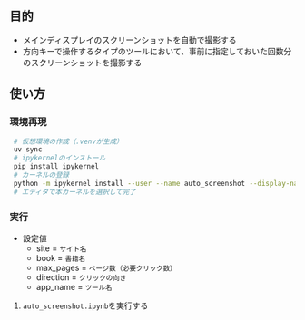 ## 目的

- メインディスプレイのスクリーンショットを自動で撮影する
- 方向キーで操作するタイプのツールにおいて、事前に指定しておいた回数分のスクリーンショットを撮影する

## 使い方

### 環境再現

```bash
 # 仮想環境の作成（.venvが生成）
 uv sync
 # ipykernelのインストール
 pip install ipykernel
 # カーネルの登録
 python -m ipykernel install --user --name auto_screenshot --display-name "Auto Screenshot"
 # エディタで本カーネルを選択して完了
```

### 実行
- 設定値
  - site = `サイト名`
  - book = `書籍名`
  - max_pages = `ページ数（必要クリック数）`
  - direction = `クリックの向き`
  - app_name = `ツール名`

1. `auto_screenshot.ipynb`を実行する